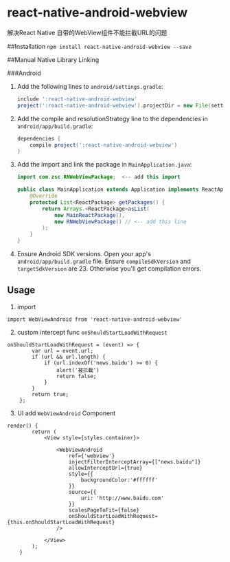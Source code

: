 # react-native-android-webview
解决React Native 自带的WebView组件不能拦截URL的问题


##Installation
`npm install react-native-android-webview --save`

##Manual Native Library Linking

###Android
1. Add the following lines to `android/settings.gradle`:

    ```gradle
    include ':react-native-android-webview'
    project(':react-native-android-webview').projectDir = new File(settingsDir, '../node_modules/react-native-android-webview')
    ```
    
2. Add the compile and resolutionStrategy line to the dependencies in `android/app/build.gradle`:

    ```gradle
    dependencies {
        compile project(':react-native-android-webview')
    }
    ```
3. Add the import and link the package in `MainApplication.java`:

    ```java
    import com.zsc.RNWebViewPackage;  <-- add this import

    public class MainApplication extends Application implements ReactApplication {
        @Override
        protected List<ReactPackage> getPackages() {
            return Arrays.<ReactPackage>asList(
                new MainReactPackage(),
                new RNWebViewPackage() // <-- add this line
            );
        }
    }
    ```
    
4. Ensure Android SDK versions.  Open your app's `android/app/build.gradle` file.  Ensure `compileSdkVersion` and `targetSdkVersion` are 23.  Otherwise you'll get compilation errors.

## Usage
1. import 
```
import WebViewAndroid from 'react-native-android-webview'
```
2. custom intercept func `onShouldStartLoadWithRequest`
```
onShouldStartLoadWithRequest = (event) => {
        var url = event.url;
        if (url && url.length) {
            if (url.indexOf('news.baidu') >= 0) {
                alert('被拦截')
                return false;
            }
        }
        return true;
    };
```
3. UI add `WebViewAndroid` Component
```
render() {
        return (
            <View style={styles.container}>

                <WebViewAndroid
                    ref={'webview'}
                    injectFilterInterceptArray={["news.baidu"]}
                    allowInterceptUrl={true}
                    style={{
                        backgroundColor:'#ffffff'
                    }}
                    source={{
                        uri: 'http://www.baidu.com'
                    }}
                    scalesPageToFit={false}
                    onShouldStartLoadWithRequest={this.onShouldStartLoadWithRequest}
                />

            </View>
        );
    }
```